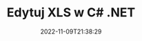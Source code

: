 ---
############################# Static ############################
layout: "auto-gen-editor"
date: 2022-11-09T21:38:29
draft: false
otherformats: doc docx docm dotx xlsx xlsm ppt pptx pptm mobi epub html mhtml txt xml csv pdf xps msg eml

############################# Head ############################
head_title: "Edytor XLS — Edytuj XLS w C# .NET"
head_description: "Jak edytować XLS w C# .NET za pomocą kilku linijek kodu? Użyj interfejsów API przetwarzania dokumentów GroupDocs, aby edytować, aktualizować i zapisywać ponad 30 formatów plików."

############################# Header ############################
title: "Edytuj XLS w C# .NET"
description: "Efektywna i solidna edycja XLS przy użyciu GroupDocs.Editor po stronie serwera dla interfejsów API C# .NET, bez użycia jakiegokolwiek oprogramowania, takiego jak Microsoft lub Open Office."
bg_image: "https://cms.admin.containerize.com/templates/aspose/App_Themes/V3/images/bg/header1.png"
bg_overlay: false
button:
    enable: true
    icon: "fas fa-arrow-down"
    label: "Pobierz darmową wersję próbną"
    link: "https://downloads.groupdocs.com/editor/net"

############################# SubMenu ############################
submenu:
    enable: true

    left:
        img_alt: "GroupDocs.Editor for .NET"
        image: "https://cms.admin.containerize.com/templates/groupdocs/images/product-logos/90x90-noborder/groupdocs-editor-net.png"
        product: "GroupDocs.Editor"
        platform: ".NET"

    middle:
        button:

            # button loop
            - link: "https://apireference.groupdocs.com/editor/net"
              text: "Dokumentacja API"

            # button loop
            - link: "https://github.com/groupdocs-editor"
              text: "Przykłady kodu"

            # button loop
            - link: "https://products.groupdocs.app/editor/family"
              text: "Prezentacje na żywo"

            # button loop
            - link: "https://purchase.groupdocs.com/pricing/editor/net"
              text: "cennik"

    right:
        link_download: "https://downloads.groupdocs.com/editor"
        link_learn: "https://docs.groupdocs.com/editor/net"
        link_buy: "https://purchase.groupdocs.com"

############################# About ############################
about:
    enable: true
    title: "Informacje o interfejsie API GroupDocs.Editor for .NET"
    content: |
        [GroupDocs.Editor for .NET](/pl/editor/net/) API to właściwy wybór do edycji dokumentów i prezentacji Microsoft Word, Excel, PowerPoint, Open Office. GroupDocs.Editor to samodzielny interfejs API, który jest odpowiedni dla systemów po stronie serwera i zaplecza, gdzie wymagana jest wysoka wydajność. Nie zależy od żadnego oprogramowania, takiego jak Microsoft czy Open Office.

############################# Steps ############################
steps:
    enable: true
    title_left: "Kroki edycji XLS w C#"
    content_left: |
        [GroupDocs.Editor for .NET](/pl/editor/net/) zapewnia programistom łatwy i prosty sposób edytowania plików XLS przy użyciu kilku linijek kodu.
        * Utwórz instancję klasy `Editor` z obowiązkową ścieżką pliku lub strumieniem i opcjonalną klasą `SpreadsheetLoadOptions` i załaduj plik XLS
        * Utwórz i ustaw instancję klasy `SpreadsheetEditOptions` dla formatu pliku XLS
        * Wywołaj metodę `Editor.Edit()` i uzyskaj dokument XLS w formacie HTML, który można łatwo edytować dowolnym edytorem WYSIWYG.
        * Wywołaj metodę `Editor.Save()` i zapisz edytowany plik XLS przy użyciu klasy `SpreadsheetSaveOptions`

        
    title_right: "wymagania systemowe"
    content_right: |
        Podstawową edycję dokumentów za pomocą interfejsów API GroupDocs.Editor for .NET można wykonać, wykonując kilka prostych kroków. Nasze interfejsy API są obsługiwane na wszystkich głównych platformach i systemach operacyjnych. Przed wykonaniem poniższego kodu upewnij się, że masz zainstalowane w systemie następujące wymagania wstępne.

        * Systemy operacyjne: Microsoft Windows, Linux, MacOS
        * Środowiska programistyczne: Microsoft Visual Studio, Xamarin, MonoDevelop
        * Ramy: .NET Framework, .NET Standard, .NET Core, Mono
        * Pobierz najnowszą wersję GroupDocs.Editor for .NET pobraną z [NuGet](https://www.nuget.org/packages/groupdocs.editor)
        
    code: |        
        ```csharp
        // Load the XLS file into Editor with the optional SpreadsheetLoadOptions
        Editor editor = new Editor("source.xls", delegate { return new SpreadsheetLoadOptions(); });

        // Create and adjust the edit options
        SpreadsheetEditOptions editOptions = new SpreadsheetEditOptions();
        editOptions.WorksheetIndex = 1;//select a tab (worksheet) to edit

        // Open input XLS document for edit — obtain an intermediate document, that can be edited
        EditableDocument beforeEdit = editor.Edit(editOptions);

        // Grab XLS document content and associated resources from editable document
        string content = beforeEdit.GetContent();

        // Send the content to WYSIWYG-editor, edit it there, and send edited content back to the server-side
        // This step simulates a such operation
        string updatedContent = content.Replace("Cell Text", "Edited Cell Text");

        // Grab edited content and resources from WYSIWYG-editor and create a new EditableDocument instance from it
        EditableDocument afterEdit = EditableDocument.FromMarkup(updatedContent, null);

        // Create a save options and select a desired output format
        SpreadsheetSaveOptions saveOptions = new SpreadsheetSaveOptions(Formats.SpreadsheetFormats.Xls);

        // Save edited XLS document to the file
        editor.Save(afterEdit, "edited.xls", saveOptions);
        ```
        
############################# Demos ############################
demos:
    enable: true
    title: "XLS Demonstracje na żywo dla edytora"
    content: |
        Edytuj XLS już teraz, odwiedzając witrynę [GroupDocs.Editor Live Demos](https://products.groupdocs.app/editor/family).
        Demo na żywo ma następujące zalety
        
############################# More Formats ############################
more_formats:
    enable: true
    title: "Inni obsługiwani redaktorzy"
    content: |
        Możesz także edytować inne formaty plików. Zobacz pełną listę poniżej.


############################# Back to top ###############################
back_to_top:
    enable: true
---